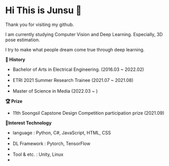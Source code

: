 # Hi This is Junsu 👋
Thank you for visiting my github.

I am currently studying Computer Vision and Deep Learning. Especially, 3D pose estimation.

I try to make what people dream come true through deep learning.

__🔭 History__
- Bachelor of Arts in Electrical Engineering. (2016.03 ~ 2022.02)
- 
- ETRI 2021 Summer Research Trainee (2021.07 ~ 2021.08)
- 
- Master of Science in Media (2022.03 ~ )

__🏆 Prize__ 
- 11th Soongsil Capstone Design Competition participation prize (2021.09)

__🔨Interest Technology__
- language : Python, C#, JavaScript, HTML, CSS
- 
- DL Framework : Pytorch, TensorFlow
- 
- Tool & etc. : Unity, Linux
-
<!--
**kimjunsu97/kimjunsu97** is a ✨ _special_ ✨ repository because its `README.md` (this file) appears on your GitHub profile.

Here are some ideas to get you started:

- 🔭 I’m currently working on ...
  - 숭실대학교 Graphics & Smart Convergence Lab 연구생
- 🌱 I’m currently learning ...
- 👯 I’m looking to collaborate on ...
- 🤔 I’m looking for help with ...
- 💬 Ask me about ...
- 📫 How to reach me: ...
- 😄 Pronouns: ...
- ⚡ Fun fact: ...
-->
